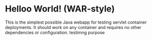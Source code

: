 Helloo World! (WAR-style)
===============

This is the simplest possible Java webapp for testing servlet container deployments.  It should work on any container and requires no other dependencies or configuration.
testimng purpose
